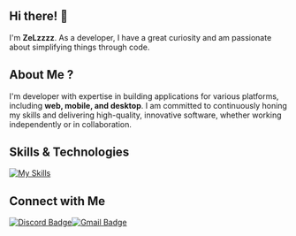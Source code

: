 ## Hi there! 👋

I'm **ZeLzzzz**. As a developer, I have a great curiosity and am passionate about simplifying things through code.

## About Me ?

I'm developer with expertise in building applications for various platforms, including **web, mobile, and desktop**. I am committed to continuously honing my skills and delivering high-quality, innovative software, whether working independently or in collaboration.

## Skills & Technologies

[![My Skills](https://skillicons.dev/icons?i=git,github,visualstudio,vscode,html,css,php,dart,dotnet,laravel,flutter,firebase,mysql,sqlite&perline=8)](https://skillicons.dev)

## Connect with Me

[![Discord Badge](https://img.shields.io/badge/Discord-@_zelzzz-5865F2?style=flat&logo=discord&logoColor=white)](https://discord.com/users/768484682089627678)[![Gmail Badge](https://img.shields.io/badge/Gmail-zelzzz534@gmail.com-D14836?style=flat&logo=gmail&logoColor=white)](mailto:zelzzz534@gmail.com)
